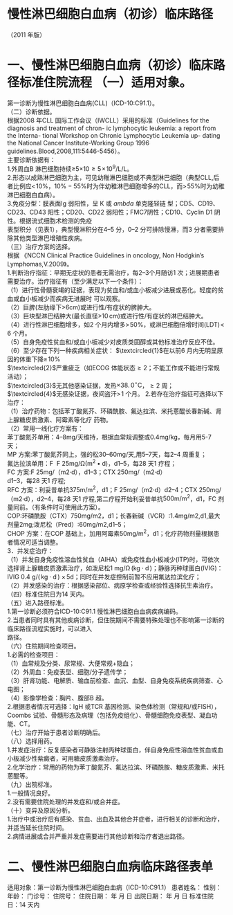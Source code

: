# 慢性淋巴细胞白血病（初诊）临床路径  
（2011 年版）  
# 一、慢性淋巴细胞白血病（初诊）临床路径标准住院流程 （一）适用对象。  
第一诊断为慢性淋巴细胞白血病(CLL)（ICD-10:C91.1）。  
（二）诊断依据。  
根据2008 年CLL 国际工作会议（IWCLL）采用的标准（Guidelines for the diagnosis and treatment of chron- ic lymphocytic leukemia: a report from the Interna- tional Workshop on Chronic Lymphocytic Leukemia up- dating the National Cancer Institute-Working Group  1996 guidelines.Blood,2008,111:5446-5456）。  
主要诊断依据有：  
1.外周血B 淋巴细胞持续≥5×10${\geqslant}5\!\times\!10^{9}/\mathrm{L}$/L。  
2.形态以成熟淋巴细胞为主，可见幼稚淋巴细胞或不典型淋巴细胞（典型CLL,后者比例应$<\!10\%$，$10\%-55\%$时为伴幼稚淋巴细胞增多的CLL，而$>\!55\%$时为幼稚淋巴细胞白血病）。  
3.免疫分型：膜表面Ig 弱阳性，呈 $\mathrm{K}$ 或 $ambda$ 单克隆轻链 型；CD5、CD19、CD23、CD43 阳性；CD20、CD22 弱阳性；FMC7阴性；CD10、Cyclin D1 阴性。根据流式细胞术检测的免疫  
表型积分（见表1），典型慢淋积分在4–5 分，0–2 分可排除慢淋，而3 分者需要排除其他类型淋巴增殖性疾病。  
（三）治疗方案的选择。  
根据 《NCCN  Clinical  Practice  Guidelines  in  oncology,  Non Hodgkin’s Lymphomas,V.2009》。  
1.判断治疗指征：早期无症状的患者无需治疗，每2–3个月随访1 次；进展期患者需要治疗。治疗指征有（至少满足以下一个条件）：  
（1）进行性骨髓衰竭的证据，表现为贫血和/或血小板减少进展或恶化。轻度的贫血或血小板减少而疾病无进展时 可以观察。  
（2）巨脾(左肋缘下${\mathrm{>}}6{\mathrm{cm}})$或进行性/有症状的脾肿大。  
（3）巨块型淋巴结肿大(最长直径${\mathrm{>}}10\,\mathrm{cm})$或进行性/有症状的淋巴结肿大。  
（4）进行性淋巴细胞增多，如2 个月内增多$>\!50\%$，或淋巴细胞倍增时间$(\mathrm{LDT})\!<\!6$ 个月。  
（5）自身免疫性贫血和/或血小板减少对皮质类固醇或其他标准治疗反应不佳。  
（6）至少存在下列一种疾病相关症状： $\textcircled{1}$在以前6 月内无明显原因的体重下降$\geqslant\!10\%$  
$\textcircled{2}$严重疲乏（如ECOG 体能状态${\geqslant}2$；不能工作或不能进行常规活动）；  
$\textcircled{3}$无其他感染证据，发热${\times38.\,0^{\circ}\mathrm{C}}$，${\geqslant}2$ 周； $\textcircled{4}$无感染证据，夜间盗汗$>\!1$ 个月。 2.若存在治疗指征可选择以下治疗：  
（1）治疗药物：包括苯丁酸氮芥、环磷酰胺、氟达拉滨、米托蒽醌长春新碱、肾上腺糖皮质激素、阿霉素等化疗 药物。  
（2）常用一线化疗方案有：  
苯丁酸氮芥单用：4–8mg/天维持，根据血常规调整或0.4mg/kg，每月用5-7 天；  
MP 方案:苯丁酸氮芥同上，强的松30–60mg/天,用5–7天，每2–4 周重复；  
氟达拉滨单用：F $\mathrm{~F~}25\mathrm{mg/\Omega(m^{2}\bullet d)}$，d1–5，每28 天1 疗程；  
FC 方案:F 25mg/（m2·d），d1–3；CTX 250mg/（m2·d）  
d1–3，每28 天1 疗程;  
RFC 方案：利妥昔单抗$375\mathrm{{m}/\mathrm{{m}^{2}}}$，d1；F 25mg/（m2·d）d2–4；CTX 250mg/（m2·d），d2–4，每28 天1 疗程,第二疗程开始利妥昔单抗$500\mathrm{{m}/\mathrm{{m}^{2}}}$，d1，FC 剂量同前。（有条件时可使用此方案）。  
COP:环磷酰胺（CTX）750mg/m2，d1；长春新碱（VCR）:1.4mg/m2,d1,最大剂量2mg;泼尼松（Pred）:60mg/m2,d1–5；  
CHOP 方案：在COP 基础上，加用阿霉素$50\mathrm{{mg/m}^{2}}$，d1；化疗药物剂量根据患者情况可适当调整。  
3．并发症治疗：  
（1）并发自身免疫性溶血性贫血（AIHA）或免疫性血小板减少(ITP)时，可依次选择肾上腺糖皮质激素治疗，如泼尼松$1~{\mathrm{mg/\Omega}}\,({\mathrm{kg}}{\cdot}{\mathrm{d}}\,)$；静脉丙种球蛋白(IVIG)：IVIG 0.4 g/$(\,\mathrm{kg}{\cdot}\mathrm{d}\,)\ {\times}\,5\mathrm{d}$；同时在并发症控制前暂不应用氟达拉滨化疗；  
（2）并发感染的治疗：根据感染部位、病原学检查或经验性选择抗生素治疗。  
（四）标准住院日为14 天内。  
（五）进入路径标准。  
1.第一诊断必须符合ICD-10:C91.1 慢性淋巴细胞白血病疾病编码。  
2.当患者同时具有其他疾病诊断，但住院期间不需要特殊处理也不影响第一诊断的临床路径流程实施时，可以进入  
路径。  
（六）住院期间检查项目。  
1.必需的检查项目：  
（1）血常规及分类、尿常规、大便常规$+$隐血；  
（2）外周血：免疫表型、细胞/分子遗传学；  
（3）肝肾功能、电解质、输血前检查、血沉、血型、自身免疫系统疾病筛查、心电图；  
（4）影像学检查：胸片、腹部B 超。  
2.根据患者情况可选择：IgH 或TCR 基因检测、染色体检测（常规和/或FISH），Coombs 试验、骨髓形态及病理（包括免疫组化）、骨髓细胞免疫表型、凝血功能、CT。  
（七）治疗开始于患者诊断明确后。  
（八）选择用药。  
1.并发症治疗：反复感染者可静脉注射丙种球蛋白，伴自身免疫性溶血性贫血或血小板减少性紫癜者，可用糖皮质激素治疗。  
2.化学治疗：常用的药物为苯丁酸氮芥、氟达拉滨、环磷酰胺、糖皮质激素、米托蒽醌等。  
（九）出院标准。  
1.一般情况良好。  
2.没有需要住院处理的并发症和/或合并症。  
（十）变异及原因分析。  
1.治疗中或治疗后有感染、贫血、出血及其他合并症者，进行相关的诊断和治疗，并适当延长住院时间。  
2.病情进展或合并严重并发症需要进行其他诊断和治疗者退出路径。  
# 二、慢性淋巴细胞白血病临床路径表单  
适用对象：第一诊断为慢性淋巴细胞白血病（ICD-10:C91.1） 患者姓名：   性别：     年龄：    门诊号：  住院号：            住院日期：     年   月   日   出院日期：    年   月    日  标准住院日：14 天内  
